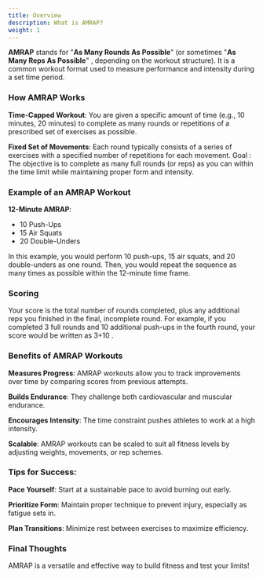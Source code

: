 ```yaml
---
title: Overview
description: What is AMRAP?
weight: 1
---
```


**AMRAP** stands for "**As Many Rounds As Possible**" (or sometimes "**As Many Reps As Possible**" , depending on the workout structure). It is a common workout format used to measure performance and intensity during a set time period.

### **How AMRAP Works**

**Time-Capped Workout**: You are given a specific amount of time (e.g., 10 minutes, 20 minutes) to complete as many rounds or repetitions of a prescribed set of exercises as possible.

**Fixed Set of Movements**: Each round typically consists of a series of exercises with a specified number of repetitions for each movement.
Goal : The objective is to complete as many full rounds (or reps) as you can within the time limit while maintaining proper form and intensity.

### **Example of an AMRAP Workout**

**12-Minute AMRAP**:

- 10 Push-Ups
- 15 Air Squats
- 20 Double-Unders

In this example, you would perform 10 push-ups, 15 air squats, and 20 double-unders as one round. Then, you would repeat the sequence as many times as possible within the 12-minute time frame.

### **Scoring**

Your score is the total number of rounds completed, plus any additional reps you finished in the final, incomplete round. For example, if you completed 3 full rounds and 10 additional push-ups in the fourth round, your score would be written as 3+10 .

### **Benefits of AMRAP Workouts**

**Measures Progress**: AMRAP workouts allow you to track improvements over time by comparing scores from previous attempts.

**Builds Endurance**: They challenge both cardiovascular and muscular endurance.

**Encourages Intensity**: The time constraint pushes athletes to work at a high intensity.

**Scalable**: AMRAP workouts can be scaled to suit all fitness levels by adjusting weights, movements, or rep schemes.

### **Tips for Success**:

**Pace Yourself**: Start at a sustainable pace to avoid burning out early.

**Prioritize Form**: Maintain proper technique to prevent injury, especially as fatigue sets in.

**Plan Transitions**: Minimize rest between exercises to maximize efficiency.

### **Final Thoughts**

AMRAP is a versatile and effective way to build fitness and test your limits!